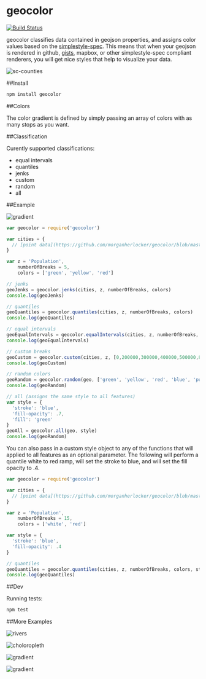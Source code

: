 geocolor
========

[![Build Status](https://travis-ci.org/morganherlocker/geocolor.png?branch=master)](https://travis-ci.org/morganherlocker/geocolor)

geocolor classifies data contained in geojson properties, and assigns color values based on the [simplestyle-spec](https://github.com/mapbox/simplestyle-spec/blob/master/1.1.0/README.md). This means that when your geojson is rendered in github, [gists](https://gist.github.com/morganherlocker/b963cc241018326f1d16), mapbox, or other simplestyle-spec compliant renderers, you will get nice styles that help to visualize your data.

![sc-counties](https://raw.github.com/morganherlocker/geocolor/master/img/Screen%20Shot%202014-03-04%20at%204.25.20%20PM.jpg)

##Install

```bash
npm install geocolor
```

##Colors

The color gradient is defined by simply passing an array of colors with as many stops as you want.

##Classification

Curently supported classifications:

- equal intervals
- quantiles
- jenks
- custom
- random
- all

##Example

![gradient](https://raw.github.com/morganherlocker/geocolor/master/img/Screen%20Shot%202014-02-06%20at%203.55.30%20PM.jpg)

```js
var geocolor = require('geocolor')

var cities = {
  // [point data](https://github.com/morganherlocker/geocolor/blob/master/test/in/cities.geojson)
}

var z = 'Population',
    numberOfBreaks = 5,
    colors = ['green', 'yellow', 'red']

// jenks
geoJenks = geocolor.jenks(cities, z, numberOfBreaks, colors)
console.log(geoJenks)

// quantiles
geoQuantiles = geocolor.quantiles(cities, z, numberOfBreaks, colors)
console.log(geoQuantiles)

// equal intervals
geoEqualIntervals = geocolor.equalIntervals(cities, z, numberOfBreaks, colors)
console.log(geoEqualIntervals)

// custom breaks
geoCustom = geocolor.custom(cities, z, [0,200000,300000,400000,500000,800000,1000000,1000000000], colors)
console.log(geoCustom)

// random colors
geoRandom = geocolor.random(geo, ['green', 'yellow', 'red', 'blue', 'purple', 'orange', 'pink'])
console.log(geoRandom)

// all (assigns the same style to all features)
var style = {
  'stroke': 'blue',
  'fill-opacity': .7,
  'fill': 'green'
}
geoAll = geocolor.all(geo, style)
console.log(geoRandom)
```

You can also pass in a custom style object to any of the functions that will applied to all features as an optional parameter. The following will perform a quantile white to red ramp, will set the stroke to blue, and will set the fill opacity to .4.

```js
var geocolor = require('geocolor')

var cities = {
  // [point data](https://github.com/morganherlocker/geocolor/blob/master/test/in/cities.geojson)
}

var z = 'Population',
    numberOfBreaks = 15,
    colors = ['white', 'red']

var style = {
  'stroke': 'blue',
  'fill-opacity': .4
}

// quantiles
geoQuantiles = geocolor.quantiles(cities, z, numberOfBreaks, colors, style)
console.log(geoQuantiles)
```

##Dev

Running tests:

```bash
npm test
```

##More Examples

![rivers](https://raw.github.com/morganherlocker/geocolor/master/img/Screen%20Shot%202014-03-04%20at%209.51.10%20PM.jpg)

![choloropleth](http://morganherlocker.com/img/poverty_styled.jpg)

![gradient](https://raw.github.com/morganherlocker/geocolor/master/img/Screen%20Shot%202014-02-06%20at%203.13.09%20PM.jpg)

![gradient](https://raw.github.com/morganherlocker/geocolor/master/img/Screen%20Shot%202014-02-06%20at%209.57.54%20AM.jpg)
